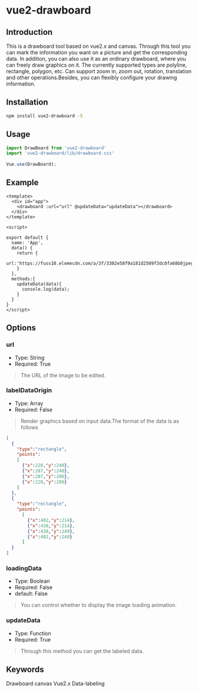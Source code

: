 # vue2-drawboard
## Introduction
This is a drawboard tool based on vue2.x and canvas. Through this tool you can mark the information you want on a picture and get the corresponding data. In addition, you can also use it as an ordinary drawboard, where you can freely draw graphics on it. The currently supported types are polyline, rectangle, polygon, etc. Can support zoom in, zoom out, rotation, translation and other operations.Besides, you can flexibly configure your drawing information.

## Installation
```sh
npm install vue2-drawboard -S
```

## Usage
```js
import DrawBoard from 'vue2-drawboard'
import 'vue2-drawboard/lib/drawboard.css'
 
Vue.use(DrawBoard);
```

## Example
```vue
<template>
  <div id="app">
    <drawboard :url="url" @updateData="updateData"></drawboard>
  </div>
</template>

<script>

export default {
  name: 'App',
  data() {
    return {
      url:'https://fuss10.elemecdn.com/a/3f/3302e58f9a181d2509f3dc0fa68b0jpeg.jpeg'
    }
  },
  methods:{
    updateData(data){
      console.log(data);
    }
  }
}
</script>
```

## Options
### url
+ Type: String
+ Required: True
>The URL of the image to be edited.
### labelDataOrigin
+ Type: Array
+ Required: False
>Render graphics based on input data.The format of the data is as follows
```json
[
  {
    "type":"rectangle",
    "points":
    [
      {"x":228,"y":240},
      {"x":287,"y":240},
      {"x":287,"y":286},
      {"x":228,"y":286}
    ]
  },
  {
    "type":"rectangle",
    "points":
      [
        {"x":402,"y":214},
        {"x":438,"y":214},
        {"x":438,"y":249},
        {"x":402,"y":249}
      ]
  }
]
```
### loadingData 
+ Type: Boolean
+ Required: False
+ default: False
> You can control whether to display the image loading animation.

### updateData
+ Type: Function
+ Required: True
> Through this method you can get the labeled data.
## Keywords
Drawboard canvas Vue2.x Data-labeling

